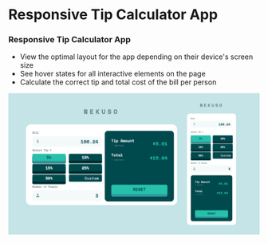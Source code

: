 # Responsive Tip Calculator App



### Responsive Tip Calculator App
- View the optimal layout for the app depending on their device's screen size
- See hover states for all interactive elements on the page
- Calculate the correct tip and total cost of the bill per person

![preview img](/preview.png)